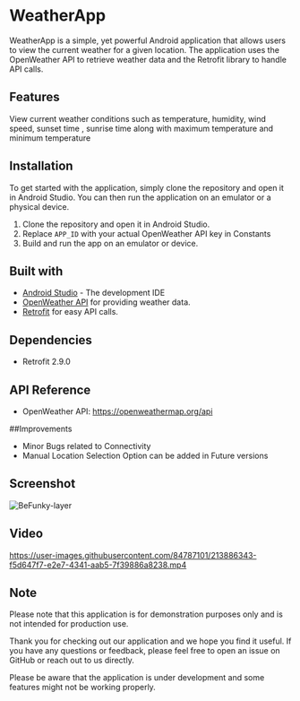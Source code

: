 # WeatherApp

WeatherApp is a simple, yet powerful Android application that allows users to view the current weather for a given location. The application uses the OpenWeather API to retrieve weather data and the Retrofit library to handle API calls.

## Features

 View current weather conditions such as temperature, humidity, wind speed, sunset time , sunrise time along with maximum temperature and minimum temperature 
 
## Installation

To get started with the application, simply clone the repository and open it in Android Studio. You can then run the application on an emulator or a physical device.

1. Clone the repository and open it in Android Studio.
2. Replace `APP_ID` with your actual OpenWeather API key in Constants
3. Build and run the app on an emulator or device.

## Built with

- [Android Studio](https://developer.android.com/studio) - The development IDE
- [OpenWeather API](https://openweathermap.org/api) for providing weather data.
- [Retrofit](https://square.github.io/retrofit/) for easy API calls.

## Dependencies

- Retrofit 2.9.0

## API Reference

- OpenWeather API: https://openweathermap.org/api

##Improvements

- Minor Bugs related to Connectivity
- Manual Location Selection Option can be added in Future versions

## Screenshot

![BeFunky-layer](https://user-images.githubusercontent.com/84787101/213886537-a83ec5d3-f4f6-4e2b-bd42-e1ae374536bb.png)


## Video 



https://user-images.githubusercontent.com/84787101/213886343-f5d647f7-e2e7-4341-aab5-7f39886a8238.mp4



## Note

Please note that this application is for demonstration purposes only and is not intended for production use.

Thank you for checking out our application and we hope you find it useful. If you have any questions or feedback, please feel free to open an issue on GitHub or reach out to us directly.

Please be aware that the application is under development and some features might not be working properly.
